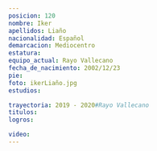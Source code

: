 ```yaml
---
posicion: 120
nombre: Iker
apellidos: Liaño
nacionalidad: Español
demarcacion: Mediocentro
estatura:
equipo_actual: Rayo Vallecano
fecha_de_nacimiento: 2002/12/23
pie:
foto: ikerLiaño.jpg
estudios:

trayectoria: 2019 - 2020#Rayo Vallecano
titulos:
logros:

video:
---
```

